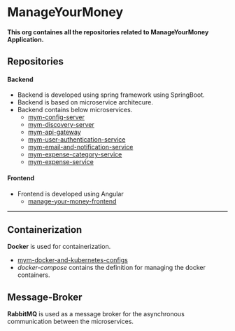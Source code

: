 # ManageYourMoney

#### This org containes all the repositories related to ManageYourMoney Application.

## Repositories
#### Backend
  - Backend is developed using spring framework using SpringBoot.
  - Backend is based on microservice architecure.
  - Backend contains below microservices.
    - [mym-config-server](https://github.com/manage-your-money-org/mym-config-server)
    - [mym-discovery-server](https://github.com/manage-your-money-org/mym-discovery-server)
    - [mym-api-gateway](https://github.com/manage-your-money-org/mym-api-gateway)
    - [mym-user-authentication-service](https://github.com/manage-your-money-org/mym-user-authentication-service)
    - [mym-email-and-notification-service](https://github.com/manage-your-money-org/mym-email-and-notification-service)
    - [mym-expense-category-service](https://github.com/manage-your-money-org/mym-expense-category-service)
    - [mym-expense-service](https://github.com/manage-your-money-org/mym-expense-service)
   
#### Frontend
- Frontend is developed using Angular
  - [manage-your-money-frontend](https://github.com/manage-your-money-org/manage-your-money-frontend)

---

## Containerization
**Docker** is used for containerization.
- [mym-docker-and-kubernetes-configs](https://github.com/manage-your-money-org/mym-docker-and-kubernetes-configs)
- *docker-compose* contains the definition for managing the docker containers.

## Message-Broker
**RabbitMQ** is used as a message broker for the asynchronous communication between the microservices.
